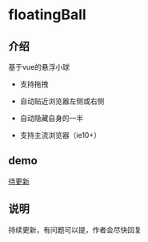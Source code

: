 # floatingBall

## 介绍

基于vue的悬浮小球

* 支持拖拽

* 自动贴近浏览器左侧或右侧

* 自动隐藏自身的一半

* 支持主流浏览器（ie10+）

## demo

[待更新]()

## 说明

持续更新，有问题可以提，作者会尽快回复

